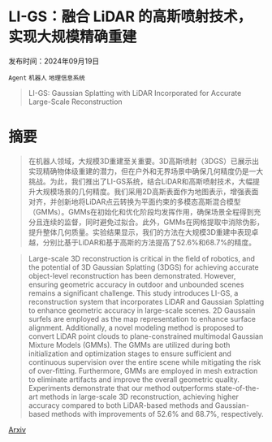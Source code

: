 # LI-GS：融合 LiDAR 的高斯喷射技术，实现大规模精确重建

发布时间：2024年09月19日

`Agent` `机器人` `地理信息系统`

> LI-GS: Gaussian Splatting with LiDAR Incorporated for Accurate Large-Scale Reconstruction

# 摘要

> 在机器人领域，大规模3D重建至关重要。3D高斯喷射（3DGS）已展示出实现精确物体级重建的潜力，但在户外和无界场景中确保几何精度仍是一大挑战。为此，我们推出了LI-GS系统，结合LiDAR和高斯喷射技术，大幅提升大规模场景的几何精度。我们采用2D高斯表面作为地图表示，增强表面对齐，并创新地将LiDAR点云转换为平面约束的多模态高斯混合模型（GMMs）。GMMs在初始化和优化阶段均发挥作用，确保场景全程得到充分且连续的监督，同时避免过拟合。此外，GMMs在网格提取中消除伪影，提升整体几何质量。实验结果显示，我们的方法在大规模3D重建中表现卓越，分别比基于LiDAR和基于高斯的方法提高了52.6%和68.7%的精度。

> Large-scale 3D reconstruction is critical in the field of robotics, and the potential of 3D Gaussian Splatting (3DGS) for achieving accurate object-level reconstruction has been demonstrated. However, ensuring geometric accuracy in outdoor and unbounded scenes remains a significant challenge. This study introduces LI-GS, a reconstruction system that incorporates LiDAR and Gaussian Splatting to enhance geometric accuracy in large-scale scenes. 2D Gaussain surfels are employed as the map representation to enhance surface alignment. Additionally, a novel modeling method is proposed to convert LiDAR point clouds to plane-constrained multimodal Gaussian Mixture Models (GMMs). The GMMs are utilized during both initialization and optimization stages to ensure sufficient and continuous supervision over the entire scene while mitigating the risk of over-fitting. Furthermore, GMMs are employed in mesh extraction to eliminate artifacts and improve the overall geometric quality. Experiments demonstrate that our method outperforms state-of-the-art methods in large-scale 3D reconstruction, achieving higher accuracy compared to both LiDAR-based methods and Gaussian-based methods with improvements of 52.6% and 68.7%, respectively.

[Arxiv](https://arxiv.org/abs/2409.12899)
